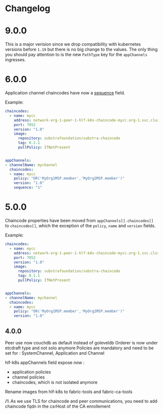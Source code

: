 # Changelog

# 9.0.0

This is a major verision since we drop compatibility with kubernetes versions before `1.19` but there is no big change to the values. The only thing you should pay attention to is the new `PathType` key for the `appChannels` ingresses.

# 6.0.0

Application channel chaincodes have now a [sequence](https://hyperledger-fabric.readthedocs.io/en/release-2.2/commands/peerlifecycle.html?highlight=sequence) field.

Example:

```yaml
chaincodes:
  - name: mycc
    address: network-org-1-peer-1-hlf-k8s-chaincode-mycc.org-1.svc.cluster.local
    port: 7052
    version: "1.0"
    image:
      repository: substrafoundation/substra-chaincode
      tag: 0.1.1
      pullPolicy: IfNotPresent


appChannels:
- channelName: mychannel
  chaincodes:
  - name: mycc
    policy: "OR('MyOrg1MSP.member','MyOrg2MSP.member')"
    version: "1.0"
    sequence: "1"
```

# 5.0.0

Chaincode properties have been moved from `appChannels[].chaincodes[]` to `chaincodes[]`, which the exception of the `policy`, `name` and `version` fields.

Example:

```yaml
chaincodes:
  - name: mycc
    address: network-org-1-peer-1-hlf-k8s-chaincode-mycc.org-1.svc.cluster.local
    port: 7052
    version: "1.0"
    image:
      repository: substrafoundation/substra-chaincode
      tag: 0.1.1
      pullPolicy: IfNotPresent


appChannels:
- channelName: mychannel
  chaincodes:
  - name: mycc
    policy: "OR('MyOrg1MSP.member','MyOrg2MSP.member')"
    version: "1.0"
```

## 4.0.0


Peer use now couchdb as default instead of goleveldb
Orderer is now under etcdraft type and not solo anymore
Policies are mandatory and need to be set for : SystemChannel, Application and Channel


hlf-k8s appChannels field expose now :
 - application policies
 - channel policies
 - chaincodes, which is not isolated anymore

Rename images from hlf-k8s to fabric-tools and fabric-ca-tools

/!\ As we use TLS for chaincode and peer communications, you need to add chaincode fqdn in the csrHost of the CA enrollement
